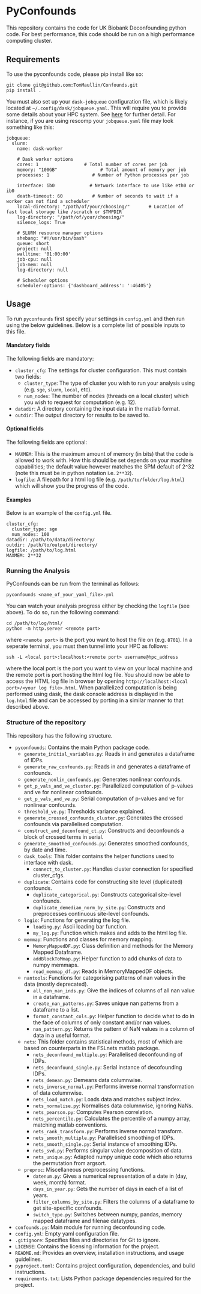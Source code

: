 # PyConfounds

This repository contains the code for UK Biobank Deconfounding python code. For best performance, this code should be run on a high performance computing cluster.

## Requirements
To use the pyconfounds code, please pip install like so:

```
git clone git@github.com:TomMaullin/Confounds.git
pip install .
```

You must also set up your `dask-jobqueue` configuration file, which is likely located at `~/.config/dask/jobqueue.yaml`. This will require you to provide some details about your HPC system. See [here](https://jobqueue.dask.org/en/latest/configuration-setup.html#managing-configuration-files) for further detail. For instance, if you are using rescomp your `jobqueue.yaml` file may look something like this:

```
jobqueue:
  slurm:
    name: dask-worker

    # Dask worker options
    cores: 1                 # Total number of cores per job
    memory: "100GB"                # Total amount of memory per job
    processes: 1                # Number of Python processes per job

    interface: ib0             # Network interface to use like eth0 or ib0
    death-timeout: 60           # Number of seconds to wait if a worker can not find a scheduler
    local-directory: "/path/of/your/choosing/"       # Location of fast local storage like /scratch or $TMPDIR
    log-directory: "/path/of/your/choosing/"
    silence_logs: True

    # SLURM resource manager options
    shebang: "#!/usr/bin/bash"
    queue: short
    project: null
    walltime: '01:00:00'
    job-cpu: null
    job-mem: null
    log-directory: null

    # Scheduler options
    scheduler-options: {'dashboard_address': ':46405'}
```


## Usage
To run `pyconfounds` first specify your settings in `config.yml` and then run using the below guidelines. Below is a complete list of possible inputs to this file.

#### Mandatory fields
The following fields are mandatory:

 - `cluster_cfg`: The settings for cluster configuration. This must contain two fields:
   - `cluster_type`: The type of cluster you wish to run your analysis using (e.g. `sge`, `slurm`, `local`, etc).
   - `num_nodes`: The number of nodes (threads on a local cluster) which you wish to request for computation (e.g. 12).
 - `datadir`: A directory containing the input data in the matlab format.
 - `outdir`: The output directory for results to be saved to.
 
#### Optional fields

The following fields are optional:

 - `MAXMEM`: This is the maximum amount of memory (in bits) that the code is allowed to work with. How this should be set depends on your machine capabilities; the default value however matches the SPM default of 2^32 (note this must be in python notation i.e. `2**32`).
 - `logfile`:  A filepath for a html log file (e.g. `/path/to/folder/log.html`) which will show you the progress of the code.

#### Examples

Below is an example of the `config.yml` file.

```
cluster_cfg:
  cluster_type: sge
  num_nodes: 100
datadir: /path/to/data/directory/
outdir: /path/to/output/directory/
logfile: /path/to/log.html
MAXMEM: 2**32
```


### Running the Analysis


PyConfounds can be run from the terminal as follows:

```
pyconfounds <name_of_your_yaml_file>.yml
```

You can watch your analysis progress either by checking the `logfile` (see above). To do so, run the following command:

```
cd /path/to/log/html/
python -m http.server <remote port>
```
where `<remote port>` is the port you want to host the file on (e.g. `8701`). In a seperate terminal, you must then tunnel into your HPC as follows:

```
ssh -L <local port>:localhost:<remote port> username@hpc_address
```

where the local port is the port you want to view on your local machine and the remote port is port hosting the html log file. You should now be able to access the HTML log file in browser by opening `http://localhost:<local port>/<your log file>.html`. When parallelized computation is being performed using dask, the dask console address is displayed in the `log.html` file and can be accessed by porting in a similar manner to that described above.

### Structure of the repository

This repository has the following structure.

 - `pyconfounds`: Contains the main Python package code.
   - `generate_initial_variables.py`: Reads in and generates a dataframe of IDPs.
   - `generate_raw_confounds.py`: Reads in and generates a dataframe of confounds.
   - `generate_nonlin_confounds.py`: Generates nonlinear confounds.
   - `get_p_vals_and_ve_cluster.py`: Parallelized computation of p-values and ve for nonlinear confounds.
   - `get_p_vals_and_ve.py`: Serial computation of p-values and ve for nonlinear confounds.
   - `threshold_ve.py`: Thresholds variance explained.
   - `generate_crossed_confounds_cluster.py`: Generates the crossed confounds via parallelised computation.
   - `construct_and_deconfound_ct.py`: Constructs and deconfounds a block of crossed terms in serial.
   - `generate_smoothed_confounds.py`: Generates smoothed confounds, by date and time.
   - `dask_tools`: This folder contains the helper functions used to interface with dask.
     - `connect_to_cluster.py`: Handles cluster connection for specified cluster_cfgs.
   - `duplicate`: Contains code for constructing site level (duplicated) confounds.
     - `duplicate_categorical.py`: Constructs categorical site-level confounds.
     - `duplicate_demedian_norm_by_site.py`: Constructs and preprocesses continuous site-level confounds.
   - `logio`: Functions for generating the log file.
     - `loading.py`: Ascii loading bar function.
     - `my_log.py`: Function which makes and adds to the html log file.
   - `memmap`: Functions and classes for memory mapping.
     - `MemoryMappedDF.py`: Class definition and methods for the Memory Mapped Dataframe.
     - `addBlockToMmap.py`: Helper function to add chunks of data to numpy memmaps.
     - `read_memmap_df.py`: Reads in MemoryMappedDF objects.
   - `nantools`: Functions for categorising patterns of nan values in the data (mostly deprecated).
     - `all_non_nan_inds.py`: Give the indices of columns of all nan value in a dataframe.
     - `create_nan_patterns.py`: Saves unique nan patterns from a dataframe to a list.
     - `format_constant_cols.py`: Helper function to decide what to do in the face of columns of only constant and/or nan values.
     - `nan_pattern.py`: Returns the pattern of NaN values in a column of data in a useful format.
   - `nets`: This folder contains statistical methods, most of which are based on counterparts in the FSLnets matlab package.
     - `nets_deconfound_multiple.py`: Parallelised deconfounding of IDPs. 
     - `nets_deconfound_single.py`: Serial instance of decofounding IDPs.
     - `nets_demean.py`: Demeans data columnwise.
     - `nets_inverse_normal.py`: Performs inverse normal transformation of data columnwise.
     - `nets_load_match.py`: Loads data and matches subject index.
     - `nets_normalise.py`: Normalises data columnwise, ignoring NaNs.
     - `nets_pearson.py`: Computes Pearson correlation.
     - `nets_percentile.py`: Calculates the percentile of a numpy array, matching matlab conventions.
     - `nets_rank_transform.py`: Performs inverse normal transform.
     - `nets_smooth_multiple.py`: Parallelised smoothing of IDPs.
     - `nets_smooth_single.py`: Serial instance of smoothing IDPs.
     - `nets_svd.py`: Performs singular value decomposition of data.
     - `nets_unique.py`: Adapted numpy unique code which also returns the permutation from argsort.
   - `preproc`: Miscellaneous preprocessing functions.
     - `datenum.py`: Gives a numerical representation of a date in (day, week, month) format.
     - `days_in_year.py`: Gets the number of days in each of a list of years.
     - `filter_columns_by_site.py`: Filters the columns of a dataframe to get site-specific confounds.
     - `switch_type.py`: Switches between numpy, pandas, memory mapped dataframe and filenae datatypes.
 - `confounds.py`: Main module for running deconfounding code.
 - `config.yml`: Empty yaml configuration file.
 - `.gitignore`: Specifies files and directories for Git to ignore.
 - `LICENSE`: Contains the licensing information for the project.
 - `README.md`: Provides an overview, installation instructions, and usage guidelines.
 - `pyproject.toml`: Contains project configuration, dependencies, and build instructions.
 - `requirements.txt`: Lists Python package dependencies required for the project.
